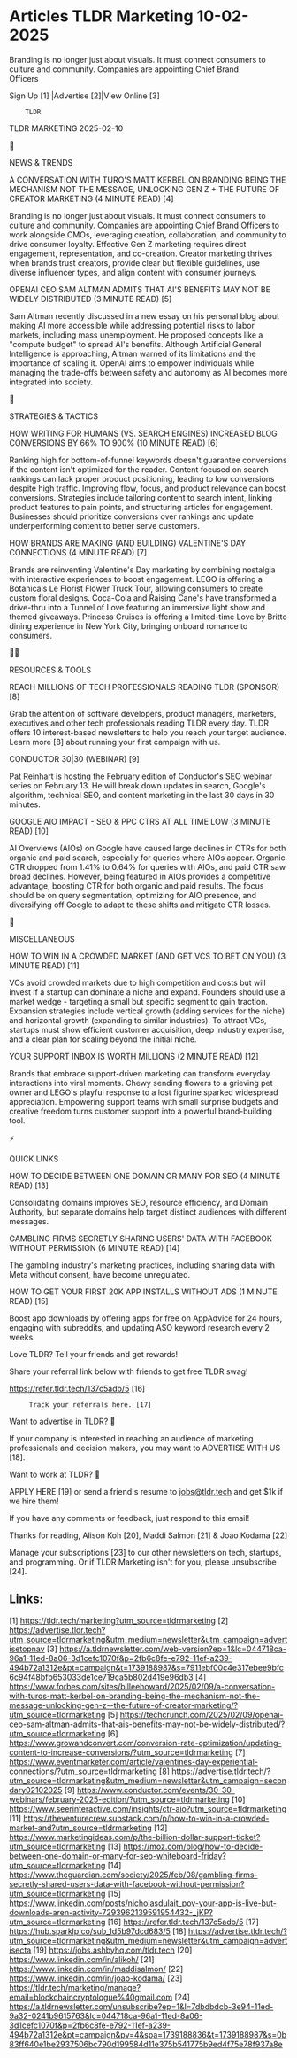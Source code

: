 # Articles TLDR Marketing 10-02-2025

Branding is no longer just about visuals. It must connect consumers to
culture and community. Companies are appointing Chief Brand
Officers ‌ ‌ ‌ ‌ ‌ ‌ ‌ ‌ ‌ ‌ ‌ ‌ ‌ ‌ ‌ ‌ ‌ ‌ ‌ ‌ ‌ ‌ ‌ ‌ ‌ ‌  ‌ ‌ ‌ ‌ ‌ ‌ ‌ ‌ ‌ ‌ ‌ ‌ ‌ ‌ ‌ ‌ ‌ ‌ ‌ ‌ ‌ ‌ ‌ ‌ ‌ ‌ 


 Sign Up [1] |Advertise [2]|View Online [3] 

		TLDR 

TLDR MARKETING 2025-02-10

📱 

NEWS & TRENDS

 A CONVERSATION WITH TURO'S MATT KERBEL ON BRANDING BEING THE
MECHANISM NOT THE MESSAGE, UNLOCKING GEN Z + THE FUTURE OF CREATOR
MARKETING (4 MINUTE READ) [4] 

 Branding is no longer just about visuals. It must connect consumers
to culture and community. Companies are appointing Chief Brand
Officers to work alongside CMOs, leveraging creation, collaboration,
and community to drive consumer loyalty. Effective Gen Z marketing
requires direct engagement, representation, and co-creation. Creator
marketing thrives when brands trust creators, provide clear but
flexible guidelines, use diverse influencer types, and align content
with consumer journeys. 

 OPENAI CEO SAM ALTMAN ADMITS THAT AI'S BENEFITS MAY NOT BE WIDELY
DISTRIBUTED (3 MINUTE READ) [5] 

 Sam Altman recently discussed in a new essay on his personal blog
about making AI more accessible while addressing potential risks to
labor markets, including mass unemployment. He proposed concepts like
a "compute budget" to spread AI's benefits. Although Artificial
General Intelligence is approaching, Altman warned of its limitations
and the importance of scaling it. OpenAI aims to empower individuals
while managing the trade-offs between safety and autonomy as AI
becomes more integrated into society. 

🚀 

STRATEGIES & TACTICS

 HOW WRITING FOR HUMANS (VS. SEARCH ENGINES) INCREASED BLOG
CONVERSIONS BY 66% TO 900% (10 MINUTE READ) [6] 

 Ranking high for bottom-of-funnel keywords doesn't guarantee
conversions if the content isn't optimized for the reader. Content
focused on search rankings can lack proper product positioning,
leading to low conversions despite high traffic. Improving flow,
focus, and product relevance can boost conversions. Strategies include
tailoring content to search intent, linking product features to pain
points, and structuring articles for engagement. Businesses should
prioritize conversions over rankings and update underperforming
content to better serve customers. 

 HOW BRANDS ARE MAKING (AND BUILDING) VALENTINE'S DAY CONNECTIONS (4
MINUTE READ) [7] 

 Brands are reinventing Valentine's Day marketing by combining
nostalgia with interactive experiences to boost engagement. LEGO is
offering a Botanicals Le Florist Flower Truck Tour, allowing consumers
to create custom floral designs. Coca-Cola and Raising Cane's have
transformed a drive-thru into a Tunnel of Love featuring an immersive
light show and themed giveaways. Princess Cruises is offering a
limited-time Love by Britto dining experience in New York City,
bringing onboard romance to consumers. 

🧑‍💻 

RESOURCES & TOOLS

 REACH MILLIONS OF TECH PROFESSIONALS READING TLDR (SPONSOR) [8] 

 Grab the attention of software developers, product managers,
marketers, executives and other tech professionals reading TLDR every
day. TLDR offers 10 interest-based newsletters to help you reach your
target audience. Learn more [8] about running your first campaign with
us. 

 CONDUCTOR 30|30 (WEBINAR) [9] 

 Pat Reinhart is hosting the February edition of Conductor's SEO
webinar series on February 13. He will break down updates in search,
Google's algorithm, technical SEO, and content marketing in the last
30 days in 30 minutes. 

 GOOGLE AIO IMPACT - SEO & PPC CTRS AT ALL TIME LOW (3 MINUTE READ)
[10] 

 AI Overviews (AIOs) on Google have caused large declines in CTRs for
both organic and paid search, especially for queries where AIOs
appear. Organic CTR dropped from 1.41% to 0.64% for queries with AIOs,
and paid CTR saw broad declines. However, being featured in AIOs
provides a competitive advantage, boosting CTR for both organic and
paid results. The focus should be on query segmentation, optimizing
for AIO presence, and diversifying off Google to adapt to these shifts
and mitigate CTR losses. 

🎁 

MISCELLANEOUS

 HOW TO WIN IN A CROWDED MARKET (AND GET VCS TO BET ON YOU) (3 MINUTE
READ) [11] 

 VCs avoid crowded markets due to high competition and costs but will
invest if a startup can dominate a niche and expand. Founders should
use a market wedge - targeting a small but specific segment to gain
traction. Expansion strategies include vertical growth (adding
services for the niche) and horizontal growth (expanding to similar
industries). To attract VCs, startups must show efficient customer
acquisition, deep industry expertise, and a clear plan for scaling
beyond the initial niche. 

 YOUR SUPPORT INBOX IS WORTH MILLIONS (2 MINUTE READ) [12] 

 Brands that embrace support-driven marketing can transform everyday
interactions into viral moments. Chewy sending flowers to a grieving
pet owner and LEGO's playful response to a lost figurine sparked
widespread appreciation. Empowering support teams with small surprise
budgets and creative freedom turns customer support into a powerful
brand-building tool. 

⚡ 

QUICK LINKS

 HOW TO DECIDE BETWEEN ONE DOMAIN OR MANY FOR SEO (4 MINUTE READ) [13]


 Consolidating domains improves SEO, resource efficiency, and Domain
Authority, but separate domains help target distinct audiences with
different messages. 

 GAMBLING FIRMS SECRETLY SHARING USERS' DATA WITH FACEBOOK WITHOUT
PERMISSION (6 MINUTE READ) [14] 

 The gambling industry's marketing practices, including sharing data
with Meta without consent, have become unregulated. 

 HOW TO GET YOUR FIRST 20K APP INSTALLS WITHOUT ADS (1 MINUTE READ)
[15] 

 Boost app downloads by offering apps for free on AppAdvice for 24
hours, engaging with subreddits, and updating ASO keyword research
every 2 weeks. 

Love TLDR? Tell your friends and get rewards!

 Share your referral link below with friends to get free TLDR swag! 

 https://refer.tldr.tech/137c5adb/5 [16] 

		 Track your referrals here. [17] 

Want to advertise in TLDR? 📰

 If your company is interested in reaching an audience of marketing
professionals and decision makers, you may want to ADVERTISE WITH US
[18]. 

Want to work at TLDR? 💼

 APPLY HERE [19] or send a friend's resume to jobs@tldr.tech and get
$1k if we hire them! 

 If you have any comments or feedback, just respond to this email! 

Thanks for reading, 
Alison Koh [20], Maddi Salmon [21] & Joao Kodama [22] 

 Manage your subscriptions [23] to our other newsletters on tech,
startups, and programming. Or if TLDR Marketing isn't for you, please
unsubscribe [24]. 

 

Links:
------
[1] https://tldr.tech/marketing?utm_source=tldrmarketing
[2] https://advertise.tldr.tech?utm_source=tldrmarketing&utm_medium=newsletter&utm_campaign=advertisetopnav
[3] https://a.tldrnewsletter.com/web-version?ep=1&lc=044718ca-96a1-11ed-8a06-3d1cefc1070f&p=2fb6c8fe-e792-11ef-a239-494b72a1312e&pt=campaign&t=1739188987&s=7911ebf00c4e317ebee9bfc6c94f48bfb653033de1ce719ca5b802d419e96db3
[4] https://www.forbes.com/sites/billeehoward/2025/02/09/a-conversation-with-turos-matt-kerbel-on-branding-being-the-mechanism-not-the-message-unlocking-gen-z--the-future-of-creator-marketing/?utm_source=tldrmarketing
[5] https://techcrunch.com/2025/02/09/openai-ceo-sam-altman-admits-that-ais-benefits-may-not-be-widely-distributed/?utm_source=tldrmarketing
[6] https://www.growandconvert.com/conversion-rate-optimization/updating-content-to-increase-conversions/?utm_source=tldrmarketing
[7] https://www.eventmarketer.com/article/valentines-day-experiential-connections/?utm_source=tldrmarketing
[8] https://advertise.tldr.tech/?utm_source=tldrmarketing&utm_medium=newsletter&utm_campaign=secondary02102025
[9] https://www.conductor.com/events/30-30-webinars/february-2025-edition/?utm_source=tldrmarketing
[10] https://www.seerinteractive.com/insights/ctr-aio?utm_source=tldrmarketing
[11] https://theventurecrew.substack.com/p/how-to-win-in-a-crowded-market-and?utm_source=tldrmarketing
[12] https://www.marketingideas.com/p/the-billion-dollar-support-ticket?utm_source=tldrmarketing
[13] https://moz.com/blog/how-to-decide-between-one-domain-or-many-for-seo-whiteboard-friday?utm_source=tldrmarketing
[14] https://www.theguardian.com/society/2025/feb/08/gambling-firms-secretly-shared-users-data-with-facebook-without-permission?utm_source=tldrmarketing
[15] https://www.linkedin.com/posts/nicholasdulait_pov-your-app-is-live-but-downloads-aren-activity-7293962139591954432-_jKP?utm_source=tldrmarketing
[16] https://refer.tldr.tech/137c5adb/5
[17] https://hub.sparklp.co/sub_1d5b97dcd683/5
[18] https://advertise.tldr.tech/?utm_source=tldrmarketing&utm_medium=newsletter&utm_campaign=advertisecta
[19] https://jobs.ashbyhq.com/tldr.tech
[20] https://www.linkedin.com/in/alikoh/
[21] https://www.linkedin.com/in/maddisalmon/
[22] https://www.linkedin.com/in/joao-kodama/
[23] https://tldr.tech/marketing/manage?email=blockchaincryptologue%40gmail.com
[24] https://a.tldrnewsletter.com/unsubscribe?ep=1&l=7dbdbdcb-3e94-11ed-9a32-0241b9615763&lc=044718ca-96a1-11ed-8a06-3d1cefc1070f&p=2fb6c8fe-e792-11ef-a239-494b72a1312e&pt=campaign&pv=4&spa=1739188836&t=1739188987&s=0b83ff640e1be2937506bc790d199584d11e375b541775b9ed4f75e78f937a8e